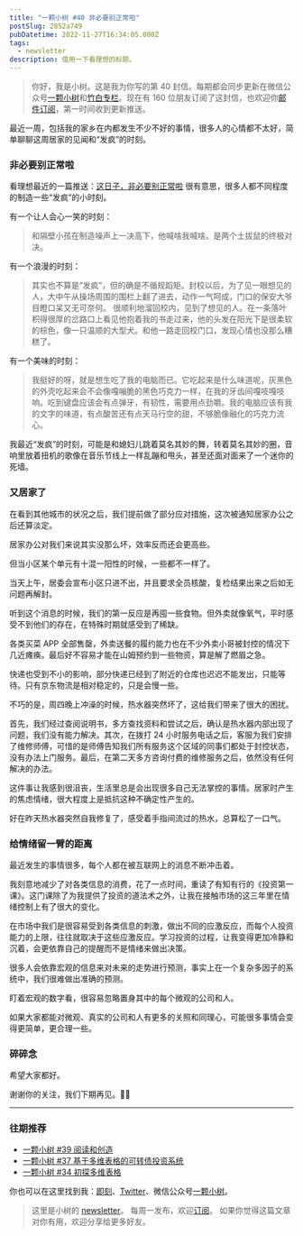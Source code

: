 ```yaml
---
title: "一颗小树 #40 非必要别正常啦"
postSlug: 2852a749
pubDatetime: 2022-11-27T16:34:05.000Z
tags:
  - newsletter
description: 借用一下看理想的标题。
---
```


> 你好，我是小树。这是我为你写的第 40 封信。每期都会同步更新在微信公众号[一颗小树](https://weixin.sogou.com/weixin?query=a_warm_tree)和[竹白专栏](https://xiaoshu.zhubai.love)。现在有 160 位朋友订阅了这封信，也欢迎你[邮件订阅](https://xiaoshu.zhubai.love)，第一时间收到更新推送。

最近一周，包括我的家乡在内都发生不少不好的事情，很多人的心情都不太好，简单聊聊这周居家的见闻和“发疯”的时刻。

### 非必要别正常啦

看理想最近的一篇推送：[这日子，非必要别正常啦](https://mp.weixin.qq.com/s/auz7FHLCbGs6Bi5LmN44_Q) 很有意思，很多人都不同程度的制造一些“发疯”的小时刻。

有一个让人会心一笑的时刻：

> 和隔壁小孩在制造噪声上一决高下，他喊啥我喊啥。是两个土拔鼠的终极对决。

有一个浪漫的时刻：

> 其实也不算是“发疯”，但的确是不循规蹈矩。封校以后，为了见一眼想见的人，大中午从操场周围的围栏上翻了进去，动作一气呵成，门口的保安大爷目瞪口呆又无可奈何。
> 很顺利地溜回校内，见到了想见的人。在一条落叶积得很厚的岔路口上看见他抱着我的书走过来，他的头发在阳光下是很柔软的棕色，像一只温顺的大型犬。和他一路走回校门口，发现心情也没那么糟糕了。

有一个美味的时刻：

> 我挺好的呀，就是想生吃了我的电脑而已。它吃起来是什么味道呢，灰黑色的外壳吃起来会不会像嘎嘣脆的黑色巧克力一样，在我的牙齿间嘎吱嘎吱响。吃到键盘应该会有点弹牙，有韧性，需要用点劲嚼。我的电脑应该有我的文字的味道，有点酸苦还有点天马行空的甜，不够脆像融化的巧克力流心。

我最近“发疯”的时刻，可能是和媳妇儿跳着莫名其妙的舞，转着莫名其妙的圈，音响里放着扭机的歌像在音乐节线上一样乱蹦和甩头，甚至还面对面来了一个迷你的死墙。

### 又居家了

在看到其他城市的状况之后，我们提前做了部分应对措施，这次被通知居家办公之后还算淡定。

居家办公对我们来说其实没那么坏，效率反而还会更高些。

但当小区某个单元有十混一阳性的时候，一些都不一样了。

当天上午，居委会宣布小区只进不出，并且要求全员核酸，复检结果出来之后如无问题再解封。

听到这个消息的时候，我们的第一反应是再囤一些食物。但外卖就像氧气，平时感受不到他们的存在，在特殊时期就感受到了稀缺。

各类买菜 APP 全部售罄，外卖送餐的履约能力也在不少外卖小哥被封控的情况下几近瘫痪。最后好不容易才能在山姆预约到一些物资，算是解了燃眉之急。

快递也受到不小的影响，部分快递已经到了附近的仓库也迟迟不能发出，只能等待。只有京东物流是相对稳定的，只是会慢一些。

不巧的是，周四晚上冲澡的时候，热水器突然坏了，这给我们带来了很大的困扰。

首先，我们经过查阅说明书，多方查找资料和尝试之后，确认是热水器内部出现了问题，我们没有能力解决。其次，在拨打 24 小时服务电话之后，客服为我们安排了维修师傅，可惜的是师傅告知我们所有服务这个区域的同事们都处于封控状态，没有办法上门服务。最后，在第二天多方咨询付费的维修服务之后，依然没有任何解决的办法。

这件事让我感到很沮丧，生活里总是会出现很多自己无法掌控的事情。居家时产生的焦虑情绪，很大程度上是抵抗这种不确定性产生的。

好在昨天热水器突然自我修复了，感受着手指间流过的热水，总算松了一口气。

### 给情绪留一臂的距离

最近发生的事情很多，每个人都在被互联网上的消息不断冲击着。

我刻意地减少了对各类信息的消费，花了一点时间，重读了有知有行的《投资第一课》。这门课除了为我提供了投资的道法术之外，让我在接触市场的这三年里在情绪控制上有了很大的变化。

在市场中我们是很容易受到各类信息的刺激，做出不同的应激反应，而每个人投资能力的上限，往往就取决于这些应激反应。学习投资的过程，让我变得更加冷静和沉着，会更依靠自己的提醒而不是情绪来做出决策。

很多人会依靠宏观的信息来对未来的走势进行预测，事实上在一个复杂多因子的系统中，我们很难做出准确的预测。

盯着宏观的数字看，很容易忽略置身其中的每个微观的公司和人。

如果大家都能对微观、真实的公司和人有更多的关照和同理心，可能很多事情会变得更简单，更合理一些。

### 碎碎念

希望大家都好。

谢谢你的关注，我们下期再见。👋🏻

---

### 往期推荐

- [一颗小树 #39 阅读和创造](https://mp.weixin.qq.com/s/xglH4LyOvbnPaK09P0nfsg)
- [一颗小树 #37 基于多维表格的可转债投资系统](https://mp.weixin.qq.com/s/Zup4Q6iX5lFxJT1jDpiJWA)
- [一颗小树 #34 初探多维表格](https://mp.weixin.qq.com/s/M27pTinwH0jV28NjhLfaHw)

你也可以在这里找到我：[即刻](https://okjk.co/3Vsn5T)、[Twitter](https://twitter.com/yeshu_in_future)、微信公众号[一颗小树](https://weixin.sogou.com/weixin?query=a_warm_tree)。

> 这里是小树的 [newsletter](https://xiaoshu.zhubai.love)。 每周一发布，欢迎[订阅](https://xiaoshu.zhubai.love)。
> 如果你觉得这篇文章对你有用，欢迎分享给更多好友。
